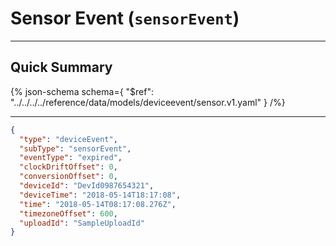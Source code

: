 <!-- omit in toc -->
# Sensor Event (`sensorEvent`)

---

## Quick Summary

{% json-schema
  schema={
    "$ref": "../../../../reference/data/models/deviceevent/sensor.v1.yaml"
  }
/%}

---

```json {% title="Example" %}
{
  "type": "deviceEvent",
  "subType": "sensorEvent",
  "eventType": "expired",
  "clockDriftOffset": 0,
  "conversionOffset": 0,
  "deviceId": "DevId0987654321",
  "deviceTime": "2018-05-14T18:17:08",
  "time": "2018-05-14T08:17:08.276Z",
  "timezoneOffset": 600,
  "uploadId": "SampleUploadId"
}
```
